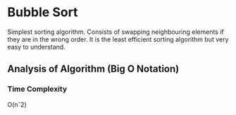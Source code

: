 # Bubble Sort

Simplest sorting algorithm. Consists of swapping neighbouring elements if they are in the wrong order. It is the least efficient sorting algorithm but very easy to understand.

## Analysis of Algorithm (Big O Notation)

### Time Complexity

O(nˆ2)
